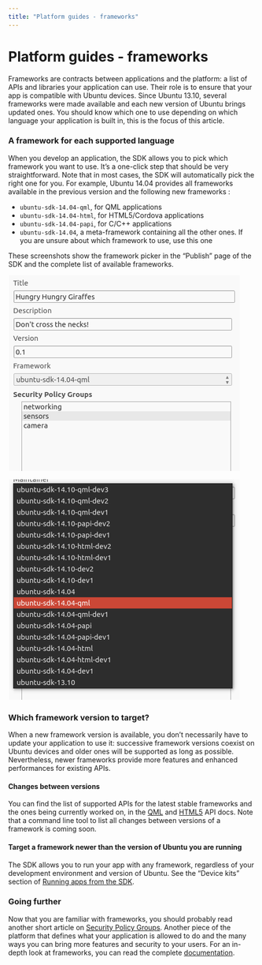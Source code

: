```yaml
---
title: "Platform guides - frameworks"
---
```


# Platform guides - frameworks


Frameworks are contracts between applications and the platform: a list of APIs
and libraries your application can use. Their role is to ensure that your app
is compatible with Ubuntu devices. Since Ubuntu 13.10, several frameworks were
made available and each new version of Ubuntu brings updated ones. You should
know which one to use depending on which language your application is built
in, this is the focus of this article.

### A framework for each supported language

When you develop an application, the SDK allows you to pick which framework
you want to use. It’s a one-click step that should be very straightforward.
Note that in most cases, the SDK will automatically pick the right one for
you. For example, Ubuntu 14.04 provides all frameworks available in the
previous version and the following new frameworks :

  * `ubuntu-sdk-14.04-qml`, for QML applications
  * `ubuntu-sdk-14.04-html`, for HTML5/Cordova applications
  * `ubuntu-sdk-14.04-papi`, for C/C++ applications
  * `ubuntu-sdk-14.04`, a meta-framework containing all the other ones. If you are unsure about which framework to use, use this one

These screenshots show the framework picker in the “Publish” page of the SDK
and the complete list of available frameworks.

![](../../../media/7154a292-eb6c-4d50-9da3-64040ab6beb9-cms_page_media/71/pick_framework_sdk.png)

![](../../../media/7da8511d-02bd-4230-b33b-6abdc4bdf4d6-cms_page_media/71/pick_framework_list_sdk.png)

### Which framework version to target?

When a new framework version is available, you don’t necessarily have to
update your application to use it: successive framework versions coexist on
Ubuntu devices and older ones will be supported as long as possible.
Nevertheless, newer frameworks provide more features and enhanced performances
for existing APIs.

#### **Changes between versions**

You can find the list of supported APIs for the latest stable frameworks and
the ones being currently worked on, in the [QML](../../apps/qml/index.html) and
[HTML5](../../apps/html-5/index.html) API docs. Note that a command line tool to
list all changes between versions of a framework is coming soon.

#### **Target a framework newer than the version of Ubuntu you are running**

The SDK allows you to run your app with any framework, regardless of your
development environment and version of Ubuntu. See the “Device kits” section
of [Running apps from the SDK](../../apps/sdk/tutorials-running-apps-from-the-sdk.html).

### Going further

Now that you are familiar with frameworks, you should probably read another
short article on [Security Policy Groups](https://developer.ubuntu.com/en/publish/security-policy-groups/). Another piece of the platform that defines what your application is
allowed to do and the many ways you can bring more features and security to
your users. For an in-depth look at frameworks, you can read the complete
[documentation](https://wiki.ubuntu.com/Click/Frameworks).
